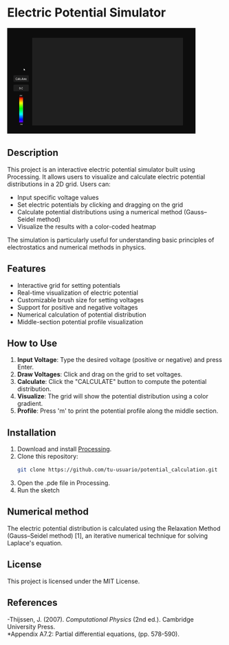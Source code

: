 # Electric Potential Simulator

![Demo of the electric potential simulator](example.gif)

## Description
This project is an interactive electric potential simulator built using Processing. It allows users to visualize and calculate electric potential distributions in a 2D grid. Users can:

- Input specific voltage values
- Set electric potentials by clicking and dragging on the grid
- Calculate potential distributions using a numerical method (Gauss–Seidel method)
- Visualize the results with a color-coded heatmap

The simulation is particularly useful for understanding basic principles of electrostatics and numerical methods in physics.

## Features
- Interactive grid for setting potentials
- Real-time visualization of electric potential
- Customizable brush size for setting voltages
- Support for positive and negative voltages
- Numerical calculation of potential distribution
- Middle-section potential profile visualization

## How to Use
1. **Input Voltage**: Type the desired voltage (positive or negative) and press Enter.
2. **Draw Voltages**: Click and drag on the grid to set voltages.
3. **Calculate**: Click the "CALCULATE" button to compute the potential distribution.
4. **Visualize**: The grid will show the potential distribution using a color gradient.
5. **Profile**: Press 'm' to print the potential profile along the middle section.

## Installation
1. Download and install [Processing](https://processing.org/download/).
2. Clone this repository:
   ```bash
   git clone https://github.com/tu-usuario/potential_calculation.git
3. Open the .pde file in Processing.
4. Run the sketch

## Numerical method
The electric potential distribution is calculated using the Relaxation Method (Gauss–Seidel method) [1], an iterative numerical technique for solving Laplace's equation. 

## License
This project is licensed under the MIT License.

## References
-Thijssen, J. (2007). *Computational Physics* (2nd ed.). Cambridge University Press.  
 *Appendix A7.2: Partial differential equations, (pp. 578-590).

